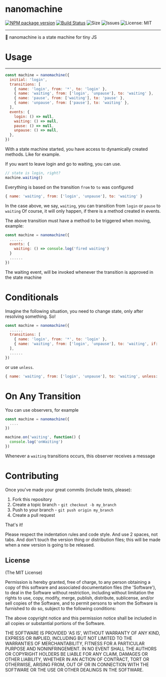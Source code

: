 # nanomachine

[![NPM package version](https://img.shields.io/npm/v/@thadeu/nanomachine.svg)](https://www.npmjs.com/package/@thadeu/nanomachine)
[![Build Status](https://travis-ci.org/thadeu/nanomachine.svg?branch=master)](https://travis-ci.org/thadeu/nanomachine)
![Size](https://img.shields.io/github/size/thadeu/nanomachine/dist/nanomachine.js.svg)
![Issues](https://img.shields.io/github/issues/thadeu/nanomachine.svg)
![License: MIT](https://img.shields.io/github/license/thadeu/nanomachine.svg)

---

🔐 nanomachine is a state machine for tiny JS

# Usage

---

```js
const machine = nanomachine({
  initial: 'login',
  transitions: [
    { name: 'login', from: '*', to: 'login' },
    { name: 'waiting', from: ['login', 'unpause'], to: 'waiting' },
    { name: 'pause', from: ['waiting'], to: 'pause' },
    { name: 'unpause', from: ['pause'], to: 'waiting' },
  ],
  events: {
    login: () => null,
    waiting: () => null,
    pause: () => null,
    unpause: () => null,
  },
})
```

With a state machine started, you have access to dynamically created methods. Like for example.

If you want to leave login and go to waiting, you can use.

```js
// state is login, right?
machine.waiting()
```

Everything is based on the transition `from` to `to` was configured

```js
{ name: 'waiting', from: ['login', 'unpause'], to: 'waiting' }
```

In the case above, we say, `waiting`, you can transition from `login` or `pause` to `waiting`
Of course, it will only happen, if there is a method created in events.

The above transition must have a method to be triggered when moving, example:

```js
const machine = nanomachine({
  ......
  events: {
    waiting: () => console.log('fired waiting')
  }
  ......
})

```

The waiting event, will be invoked whenever the transition is approved in the state machine

# Conditionals

Imagine the following situation, you need to change state, only after resolving something. So!

```js
const machine = nanomachine({
  ......
  transitions: [
    { name: 'login', from: '*', to: 'login' },
    { name: 'waiting', from: ['login', 'unpause'], to: 'waiting', if: () => true | false },
  ],
  ......
})
```

or use `unless`.

```js
{ name: 'waiting', from: ['login', 'unpause'], to: 'waiting', unless: () => true }
```

# On Any Transition

You can use observers, for example

```js
const machine = nanomachine({
  ....
})

machine.on('waiting', function() {
  console.log('onWaiting')
})
```

Whenever a `waiting` transitions occurs, this observer receives a message

# Contributing

Once you've made your great commits (include tests, please):

1. Fork this repository
2. Create a topic branch - `git checkout -b my_branch`
3. Push to your branch - `git push origin my_branch`
4. Create a pull request

That's it!

Please respect the indentation rules and code style. And use 2 spaces, not tabs. And don't touch the version thing or distribution files; this will be made when a new version is going to be released.

## License

(The MIT License)

Permission is hereby granted, free of charge, to any person obtaining a copy of this software and associated documentation files (the 'Software'), to deal in the Software without restriction, including without limitation the rights to use, copy, modify, merge, publish, distribute, sublicense, and/or sell copies of the Software, and to permit persons to whom the Software is furnished to do so, subject to the following conditions:

The above copyright notice and this permission notice shall be included in all copies or substantial portions of the Software.

THE SOFTWARE IS PROVIDED 'AS IS', WITHOUT WARRANTY OF ANY KIND, EXPRESS OR IMPLIED, INCLUDING BUT NOT LIMITED TO THE WARRANTIES OF MERCHANTABILITY, FITNESS FOR A PARTICULAR PURPOSE AND NONINFRINGEMENT. IN NO EVENT SHALL THE AUTHORS OR COPYRIGHT HOLDERS BE LIABLE FOR ANY CLAIM, DAMAGES OR OTHER LIABILITY, WHETHER IN AN ACTION OF CONTRACT, TORT OR OTHERWISE, ARISING FROM, OUT OF OR IN CONNECTION WITH THE SOFTWARE OR THE USE OR OTHER DEALINGS IN THE SOFTWARE.
